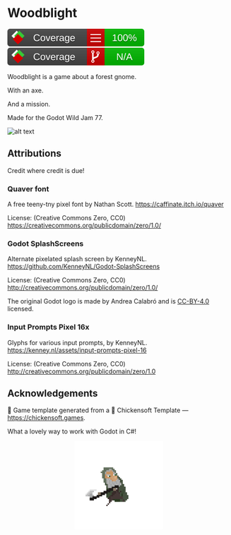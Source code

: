 # Woodblight

![line coverage](badges/line_coverage.svg) ![branch coverage](badges/branch_coverage.svg)

Woodblight is a game about a forest gnome.

With an axe.

And a mission.

Made for the Godot Wild Jam 77.

![alt text](docs/fight.png)

## Attributions

Credit where credit is due!

### Quaver font

A free teeny-tny pixel font by Nathan Scott.
https://caffinate.itch.io/quaver 

License: (Creative Commons Zero, CC0)
https://creativecommons.org/publicdomain/zero/1.0/

### Godot SplashScreens

Alternate pixelated splash screen by KenneyNL.
https://github.com/KenneyNL/Godot-SplashScreens

License: (Creative Commons Zero, CC0)
http://creativecommons.org/publicdomain/zero/1.0/

The original Godot logo is made by Andrea Calabró and is [CC-BY-4.0](https://github.com/godotengine/godot/blob/master/LOGO_LICENSE.txt) licensed.

### Input Prompts Pixel 16x

Glyphs for various input prompts, by KenneyNL.
https://kenney.nl/assets/input-prompts-pixel-16

License: (Creative Commons Zero, CC0)
http://creativecommons.org/publicdomain/zero/1.0


## Acknowledgements

🐣 Game template generated from a 🐤 Chickensoft Template — <https://chickensoft.games>.

What a lovely way to work with Godot in C#!

<p align="center">
<img alt="Cardboard Box with Chickensoft Logo" src="docs/player.gif" width="200">
</p>


